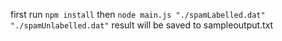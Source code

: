 first run `npm install`
then `node main.js "./spamLabelled.dat" "./spamUnlabelled.dat"`
result will be saved to sampleoutput.txt